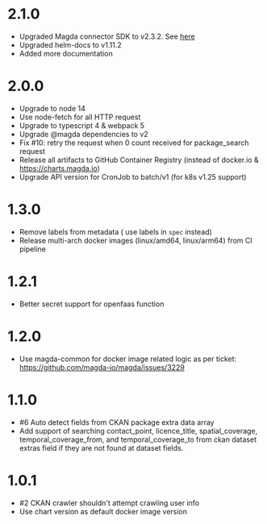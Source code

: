 # 2.1.0

-   Upgraded Magda connector SDK to v2.3.2. See [here](https://github.com/magda-io/magda/issues/3100)
-   Upgraded helm-docs to v1.11.2
-   Added more documentation

# 2.0.0

-   Upgrade to node 14
-   Use node-fetch for all HTTP request
-   Upgrade to typescript 4 & webpack 5
-   Upgrade @magda dependencies to v2
-   Fix #10: retry the request when 0 count received for package_search request
-   Release all artifacts to GitHub Container Registry (instead of docker.io & https://charts.magda.io)
-   Upgrade API version for CronJob to batch/v1 (for k8s v1.25 support)

# 1.3.0

-   Remove labels from metadata ( use labels in `spec` instead)
-   Release multi-arch docker images (linux/amd64, linux/arm64) from CI pipeline

# 1.2.1

-   Better secret support for openfaas function

# 1.2.0

-   Use magda-common for docker image related logic as per ticket: https://github.com/magda-io/magda/issues/3229

# 1.1.0

-   #6 Auto detect fields from CKAN package extra data array
-   Add support of searching contact_point, licence_title, spatial_coverage, temporal_coverage_from, and temporal_coverage_to from ckan dataset extras field if they are not found at dataset fields.

# 1.0.1

-   #2 CKAN crawler shouldn't attempt crawling user info
-   Use chart version as default docker image version

